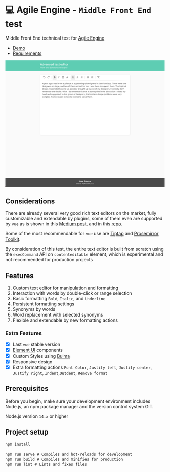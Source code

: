 # 💻 Agile Engine - `Middle Front End` test

Middle Front End technical test for [Agile Engine](https://agileengine.com/)

- [Demo](https://ae-frontend-test.vercel.app/)
- [Requirements](https://agileengine.bitbucket.io/fePTOwPmNoGsIUyg/)

![Alt text](/src/assets/screenshot.png?raw=true "App screenshot")

## Considerations

There are already several very good rich text editors on the market, fully customizable and extendable by plugins, some of them even are supported by `vue` as is shown in this [Medium post](https://medium.com/mounoydev/vue-component-rich-text-editor-wysiwyg-59b57052d5b3), and in this [repo](https://github.com/dok/awesome-text-editing).

Some of the most recommendable for `vue` use are [Tiptap](https://tiptap.scrumpy.io/) and [Prosemirror Toolkit](https://prosemirror.net/).

By consideration of this test, the entire text editor is built from scratch using the `execCommand` API on `contenteditable` element, which is experimental and not recommended for production projects

## Features

1. Custom text editor for manipulation and formatting
1. Interaction with words by double-click or range selection
1. Basic formatting `Bold`, `Italic`, and `Underline`
1. Persistent formatting settings
1. Synonyms by words
1. Word replacement with selected synonyms
1. Flexible and extendable by new formatting actions

### Extra Features 

- [x] Last `vue` stable version
- [x] [Element UI](https://element.eleme.io) components
- [x] Custom Styles using [Bulma](https://bulma.io/)
- [x] Responsive design
- [x] Extra formatting actions `Font Color`, `Justify left`, `Justify center`, `Justify right`, `Indent`,`Outdent`, `Remove format`

## Prerequisites
Before you begin, make sure your development environment includes Node.js, an npm package manager and the version control system GIT.

Node.js version `14.x` or higher

## Project setup
```
npm install

npm run serve # Compiles and hot-reloads for development
npm run build # Compiles and minifies for production
npm run lint # Lints and fixes files
```
